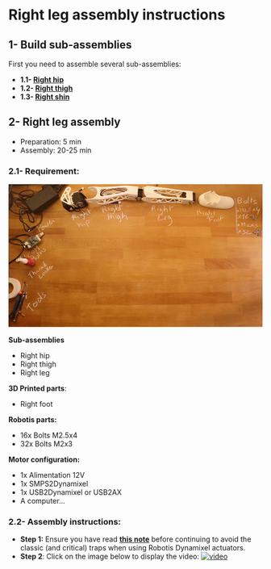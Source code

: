 # Right leg assembly instructions


## 1- Build sub-assemblies

First you need to assemble several sub-assemblies:
- **1.1- [Right hip](./left_hip_assembly_instructions.md)**
- **1.2- [Right thigh](./left_thigh_assembly_instructions.md)**
- **1.3- [Right shin](./left_shin_assembly_instructions.md)**



## 2- Right leg assembly


- Preparation: 5 min
- Assembly: 20-25 min


### 2.1- Requirement:
![](../img/right_leg_assembly_BOM.jpg)

**Sub-assemblies**
- Right hip
- Right thigh
- Right leg

**3D Printed parts**:
- Right foot

**Robotis parts:**
- 16x Bolts M2.5x4
- 32x Bolts M2x3

**Motor configuration:**
- 1x Alimentation 12V
- 1x SMPS2Dynamixel
- 1x USB2Dynamixel or USB2AX
- A computer...



### 2.2- Assembly instructions:

- **Step 1:** Ensure you have read [**this note**](//github.com/matthieu-lapeyre/Robotis-library/blob/master/doc/en/robotis_tricks.md) before continuing to avoid the classic (and critical) traps when using Robotis Dynamixel actuators.
- **Step 2**: Click on the image below to display the video:
[![video](http://img.youtube.com/vi/_NwoFPaXKUg/0.jpg)](http://youtu.be/_NwoFPaXKUg)
